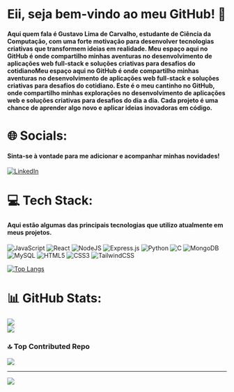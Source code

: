 # Eii, seja bem-vindo ao meu GitHub! 👋

#### Aqui quem fala é Gustavo Lima de Carvalho, estudante de Ciência da Computação, com uma forte motivação para desenvolver tecnologias criativas que transformem ideias em realidade. Meu espaço aqui no GitHub é onde compartilho minhas aventuras no desenvolvimento de aplicações web full-stack e soluções criativas para desafios do cotidianoMeu espaço aqui no GitHub é onde compartilho minhas aventuras no desenvolvimento de aplicações web full-stack e soluções criativas para desafios do cotidiano. Este é o meu cantinho no GitHub, onde compartilho minhas explorações no desenvolvimento de aplicações web e soluções criativas para desafios do dia a dia. Cada projeto é uma chance de aprender algo novo e aplicar ideias inovadoras em código.
 
# 🌐 Socials:
#### Sinta-se à vontade para me adicionar e acompanhar minhas novidades!
[![LinkedIn](https://img.shields.io/badge/LinkedIn-%230077B5.svg?logo=linkedin&logoColor=white)](https://linkedin.com/in/https://www.linkedin.com/in/gustavo-lima-de-carvalho-a575361a4/) 

# 💻 Tech Stack:
#### Aqui estão algumas das principais tecnologias que utilizo atualmente em meus projetos.
![JavaScript](https://img.shields.io/badge/javascript-%23323330.svg?style=for-the-badge&logo=javascript&logoColor=%23F7DF1E)
![React](https://img.shields.io/badge/react-%2320232a.svg?style=for-the-badge&logo=react&logoColor=%2361DAFB)
![NodeJS](https://img.shields.io/badge/node.js-6DA55F?style=for-the-badge&logo=node.js&logoColor=white) 
![Express.js](https://img.shields.io/badge/express.js-%23404d59.svg?style=for-the-badge&logo=express&logoColor=%2361DAFB)
![Python](https://img.shields.io/badge/python-3670A0?style=for-the-badge&logo=python&logoColor=ffdd54) 
![C](https://img.shields.io/badge/c-%2300599C.svg?style=for-the-badge&logo=c&logoColor=white) 
![MongoDB](https://img.shields.io/badge/MongoDB-%234ea94b.svg?style=for-the-badge&logo=mongodb&logoColor=white) 
![MySQL](https://img.shields.io/badge/mysql-4479A1.svg?style=for-the-badge&logo=mysql&logoColor=white) 
![HTML5](https://img.shields.io/badge/html5-%23E34F26.svg?style=for-the-badge&logo=html5&logoColor=white)
![CSS3](https://img.shields.io/badge/css3-%231572B6.svg?style=for-the-badge&logo=css3&logoColor=white) 
![TailwindCSS](https://img.shields.io/badge/tailwindcss-%2338B2AC.svg?style=for-the-badge&logo=tailwind-css&logoColor=white)

[![Top Langs](https://github-readme-stats.vercel.app/api/top-langs/?username=limagustavo2200&layout=pie)](https://github.com/limagustavo2200/github-readme-stats)

# 📊 GitHub Stats:
![](https://github-readme-stats.vercel.app/api?username=limagustavo2200&theme=neon&hide_border=false&include_all_commits=true&count_private=true)<br/>
![](https://github-readme-streak-stats.herokuapp.com/?user=limagustavo2200&theme=neon&hide_border=false)<br/>

### 🔝 Top Contributed Repo
![](https://github-contributor-stats.vercel.app/api?username=limagustavo2200&limit=5&theme=neon&combine_all_yearly_contributions=true)

---
[![](https://visitcount.itsvg.in/api?id=limagustavo2200&icon=0&color=4)](https://visitcount.itsvg.in)

<!-- Proudly created with GPRM ( https://gprm.itsvg.in ) -->
